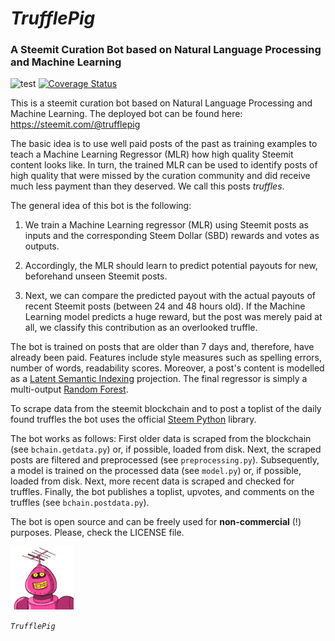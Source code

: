 # *TrufflePig*
### A Steemit Curation Bot based on Natural Language Processing and  Machine Learning

![test](https://travis-ci.org/SmokinCaterpillar/TrufflePig.svg?branch=master)
[![Coverage Status](https://coveralls.io/repos/github/SmokinCaterpillar/TrufflePig/badge.svg?branch=master)](https://coveralls.io/github/SmokinCaterpillar/TrufflePig?branch=master)

This is a steemit curation bot based on Natural Language Processing and Machine Learning.
The deployed bot can be found here: https://steemit.com/@trufflepig

The basic idea is to use well paid posts of the past as training examples to teach a Machine Learning Regressor (MLR) how high quality Steemit content looks like. In turn, the trained MLR can be used to identify posts of high quality that were missed by the curation community and did receive much less payment than they deserved. We call this posts *truffles*.

The general idea of this bot is the following:

1. We train a Machine Learning regressor (MLR) using Steemit posts as inputs and the corresponding Steem Dollar (SBD) rewards and votes as outputs.

2. Accordingly, the MLR should learn to predict potential payouts for new, beforehand unseen Steemit posts.

3. Next, we can compare the predicted payout with the actual payouts of recent Steemit posts (between 24 and 48 hours old). If the Machine Learning model predicts a huge reward, but the post was merely paid at all, we classify this contribution as an overlooked truffle.

The bot is trained on posts that are older than 7 days and, therefore, have already been paid. Features include style measures such as spelling errors, number of words, readability scores. Moreover, a post's content is modelled as a [Latent Semantic Indexing](https://de.wikipedia.org/wiki/Latent_Semantic_Analysis) projection. The final regressor is simply a multi-output [Random Forest](http://scikit-learn.org/stable/modules/generated/sklearn.ensemble.RandomForestRegressor.html).

To scrape data from the steemit blockchain and to post a toplist of the daily found truffles the bot uses the official [Steem Python](https://github.com/steemit/steem-python) library.

The bot works as follows: First older data is scraped from the blockchain (see `bchain.getdata.py`) or, if possible, loaded from disk. Next, the scraped posts are filtered and preprocessed (see `preprocessing.py`). Subsequently, a model is trained on the processed data (see `model.py`) or, if possible, loaded from disk. Next, more recent data is scraped and checked for truffles. Finally, the bot publishes a toplist, upvotes, and comments on the truffles (see `bchain.postdata.py`).

The bot is open source and can be freely used for **non-commercial** (!) purposes. Please, check the LICENSE file.

![trufflepig](https://raw.githubusercontent.com/SmokinCaterpillar/TrufflePig/master/img/trufflepig17_small.png)

*`TrufflePig`*


